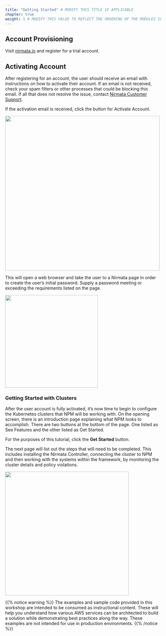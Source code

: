```yaml
---
title: "Getting Started" # MODIFY THIS TITLE IF APPLICABLE
chapter: true
weight: 1 # MODIFY THIS VALUE TO REFLECT THE ORDERING OF THE MODULES IF APPLICABLE
---
```


## Account Provisioning

Visit [nirmata.io](https://nirmata.io) and register for a trial account.

## Activating Account

After registering for an account, the user should receive an email with instructions on how to activate their account. If an email is not received, check your spam filters or other processes that could be blocking this email. If all that does not resolve the issue, contact [Nirmata Customer Support](https://nirmata.com/contact-us).

If the activation email is received, click the button for Activate Account.

<img src="/images/activation-email.jpg" width="500" />

This will open a web browser and take the user to a Nirmata page in order to create the user’s initial password. Supply a password meeting or exceeding the requirements listed on the page.

<img src="/images/password.jpg" width="300" />

### Getting Started with Clusters

After the user account is fully activated, it’s now time to begin to configure the Kubernetes clusters that NPM will be working with. On the opening screen, there is an introduction page explaining what NPM looks to accomplish. There are two buttons at the bottom of the page. One listed as See Features and the other listed as Get Started.

For the purposes of this tutorial, click the **Get Started** button.

The next page will list out the steps that will need to be completed. This includes installing the Nirmata Controller, connecting the cluster to NPM and then working with the systems within the framework, by monitoring the cluster details and policy violations.

<img src="/images/register.jpg" width="400" />

{{% notice warning %}}
The examples and sample code provided in this workshop are intended to be consumed as instructional content. These will help you understand how various AWS services can be architected to build a solution while demonstrating best practices along the way. These examples are not intended for use in production environments.
{{% /notice %}}
